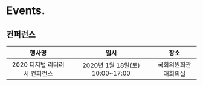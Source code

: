 # Events.

## 컨퍼런스
| 행사명 | 일시 | 장소 |
| :--------: | :--------: | :--------: |
| 2020 디지털 리터러시 컨퍼런스 | 2020년 1월 18일(토) 10:00~17:00 | 국회의원회관 대회의실 |
